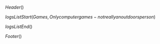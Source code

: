 $Header()$

$logsListStart(Games, Only computer games - not really an outdoors person)$

$logsListEnd()$

$Footer()$
